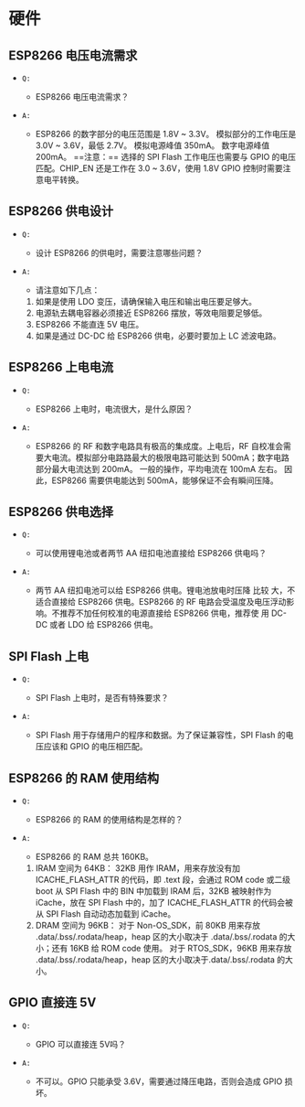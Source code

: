 # 硬件

## ESP8266 电压电流需求

- `Q:`
  - ESP8266 电压电流需求？

- `A:`
  - ESP8266 的数字部分的电压范围是 1.8V ~ 3.3V。
  模拟部分的⼯作电压是 3.0V ~ 3.6V，最低 2.7V。
  模拟电源峰值 350mA。
  数字电源峰值 200mA。
  ==注意：== 选择的 SPI Flash ⼯作电压也需要与 GPIO 的电压匹配。CHIP_EN 还是⼯作在 3.0 ~ 3.6V，使⽤ 1.8V GPIO 控制时需要注意电平转换。

## ESP8266 供电设计

- `Q:`
  - 设计 ESP8266 的供电时，需要注意哪些问题？

- `A:`
  - 请注意如下⼏点：
  1. 如果是使⽤ LDO 变压，请确保输⼊电压和输出电压要⾜够⼤。
  2. 电源轨去耦电容器必须接近 ESP8266 摆放，等效电阻要⾜够低。
  3. ESP8266 不能直连 5V 电压。
  4. 如果是通过 DC-DC 给 ESP8266 供电，必要时要加上 LC 滤波电路。

## ESP8266 上电电流

- `Q:`
  - ESP8266 上电时，电流很⼤，是什么原因？

- `A:`
  - ESP8266 的 RF 和数字电路具有极⾼的集成度。上电后，RF ⾃校准会需要⼤电流。模拟部分电路路最⼤的极限电路可能达到 500mA；数字电路部分最⼤电流达到 200mA。 ⼀般的操作，平均电流在 100mA 左右。
  因此，ESP8266 需要供电能达到 500mA，能够保证不会有瞬间压降。

## ESP8266 供电选择

- `Q:`
  - 可以使⽤锂电池或者两节 AA 纽扣电池直接给 ESP8266 供电吗？

- `A:`
  - 两节 AA 纽扣电池可以给 ESP8266 供电。锂电池放电时压降 ⽐较 ⼤，不适合直接给 ESP8266 供电。ESP8266 的 RF 电路会受温度及电压浮动影响。不推荐不加任何校准的电源直接给 ESP8266 供电，推荐使 ⽤ DC-DC 或者 LDO 给 ESP8266 供电。

## SPI Flash 上电

- `Q:`
  - SPI Flash 上电时，是否有特殊要求？

- `A:`
  - SPI Flash ⽤于存储⽤户的程序和数据。为了保证兼容性，SPI Flash 的电压应该和 GPIO 的电压相匹配。

## ESP8266 的 RAM 使用结构  

- `Q:`
  - ESP8266 的 RAM 的使⽤结构是怎样的？

- `A:`
  - ESP8266 的 RAM 总共 160KB。
  1. IRAM 空间为 64KB：
  32KB ⽤作 IRAM，⽤来存放没有加 ICACHE_FLASH_ATTR 的代码，即 .text 段，会通过 ROM code 或⼆级 boot 从 SPI Flash 中的 BIN 中加载到 IRAM 后，32KB 被映射作为 iCache，放在 SPI Flash 中的，加了 ICACHE_FLASH_ATTR 的代码会被从 SPI Flash ⾃动动态加载到 iCache。
  2. DRAM 空间为 96KB：
  对于 Non-OS_SDK，前 80KB ⽤来存放 .data/.bss/.rodata/heap，heap 区的⼤⼩取决于 .data/.bss/.rodata 的⼤⼩；还有 16KB 给 ROM code 使⽤。
  对于 RTOS_SDK，96KB ⽤来存放 .data/.bss/.rodata/heap，heap 区的⼤⼩取决于.data/.bss/.rodata 的⼤⼩。 

## GPIO 直接连 5V

- `Q:`
  - GPIO 可以直接连 5V吗？

- `A:`
  - 不可以。GPIO 只能承受 3.6V，需要通过降压电路，否则会造成 GPIO 损坏。
